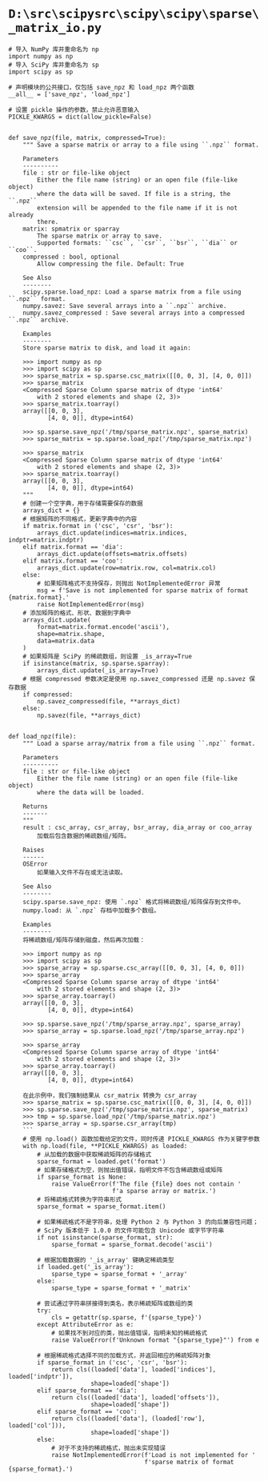 # `D:\src\scipysrc\scipy\scipy\sparse\_matrix_io.py`

```
# 导入 NumPy 库并重命名为 np
import numpy as np
# 导入 SciPy 库并重命名为 sp
import scipy as sp

# 声明模块的公共接口，仅包括 save_npz 和 load_npz 两个函数
__all__ = ['save_npz', 'load_npz']

# 设置 pickle 操作的参数，禁止允许恶意输入
PICKLE_KWARGS = dict(allow_pickle=False)


def save_npz(file, matrix, compressed=True):
    """ Save a sparse matrix or array to a file using ``.npz`` format.

    Parameters
    ----------
    file : str or file-like object
        Either the file name (string) or an open file (file-like object)
        where the data will be saved. If file is a string, the ``.npz``
        extension will be appended to the file name if it is not already
        there.
    matrix: spmatrix or sparray
        The sparse matrix or array to save.
        Supported formats: ``csc``, ``csr``, ``bsr``, ``dia`` or ``coo``.
    compressed : bool, optional
        Allow compressing the file. Default: True

    See Also
    --------
    scipy.sparse.load_npz: Load a sparse matrix from a file using ``.npz`` format.
    numpy.savez: Save several arrays into a ``.npz`` archive.
    numpy.savez_compressed : Save several arrays into a compressed ``.npz`` archive.

    Examples
    --------
    Store sparse matrix to disk, and load it again:

    >>> import numpy as np
    >>> import scipy as sp
    >>> sparse_matrix = sp.sparse.csc_matrix([[0, 0, 3], [4, 0, 0]])
    >>> sparse_matrix
    <Compressed Sparse Column sparse matrix of dtype 'int64'
        with 2 stored elements and shape (2, 3)>
    >>> sparse_matrix.toarray()
    array([[0, 0, 3],
           [4, 0, 0]], dtype=int64)

    >>> sp.sparse.save_npz('/tmp/sparse_matrix.npz', sparse_matrix)
    >>> sparse_matrix = sp.sparse.load_npz('/tmp/sparse_matrix.npz')

    >>> sparse_matrix
    <Compressed Sparse Column sparse matrix of dtype 'int64'
        with 2 stored elements and shape (2, 3)>
    >>> sparse_matrix.toarray()
    array([[0, 0, 3],
           [4, 0, 0]], dtype=int64)
    """
    # 创建一个空字典，用于存储需要保存的数据
    arrays_dict = {}
    # 根据矩阵的不同格式，更新字典中的内容
    if matrix.format in ('csc', 'csr', 'bsr'):
        arrays_dict.update(indices=matrix.indices, indptr=matrix.indptr)
    elif matrix.format == 'dia':
        arrays_dict.update(offsets=matrix.offsets)
    elif matrix.format == 'coo':
        arrays_dict.update(row=matrix.row, col=matrix.col)
    else:
        # 如果矩阵格式不支持保存，则抛出 NotImplementedError 异常
        msg = f'Save is not implemented for sparse matrix of format {matrix.format}.'
        raise NotImplementedError(msg)
    # 添加矩阵的格式、形状、数据到字典中
    arrays_dict.update(
        format=matrix.format.encode('ascii'),
        shape=matrix.shape,
        data=matrix.data
    )
    # 如果矩阵是 SciPy 的稀疏数组，则设置 _is_array=True
    if isinstance(matrix, sp.sparse.sparray):
        arrays_dict.update(_is_array=True)
    # 根据 compressed 参数决定是使用 np.savez_compressed 还是 np.savez 保存数据
    if compressed:
        np.savez_compressed(file, **arrays_dict)
    else:
        np.savez(file, **arrays_dict)


def load_npz(file):
    """ Load a sparse array/matrix from a file using ``.npz`` format.

    Parameters
    ----------
    file : str or file-like object
        Either the file name (string) or an open file (file-like object)
        where the data will be loaded.

    Returns
    -------
    """
    result : csc_array, csr_array, bsr_array, dia_array or coo_array
        加载后包含数据的稀疏数组/矩阵。

    Raises
    ------
    OSError
        如果输入文件不存在或无法读取。

    See Also
    --------
    scipy.sparse.save_npz: 使用 `.npz` 格式将稀疏数组/矩阵保存到文件中。
    numpy.load: 从 `.npz` 存档中加载多个数组。

    Examples
    --------
    将稀疏数组/矩阵存储到磁盘，然后再次加载：

    >>> import numpy as np
    >>> import scipy as sp
    >>> sparse_array = sp.sparse.csc_array([[0, 0, 3], [4, 0, 0]])
    >>> sparse_array
    <Compressed Sparse Column sparse array of dtype 'int64'
        with 2 stored elements and shape (2, 3)>
    >>> sparse_array.toarray()
    array([[0, 0, 3],
           [4, 0, 0]], dtype=int64)

    >>> sp.sparse.save_npz('/tmp/sparse_array.npz', sparse_array)
    >>> sparse_array = sp.sparse.load_npz('/tmp/sparse_array.npz')

    >>> sparse_array
    <Compressed Sparse Column sparse array of dtype 'int64'
        with 2 stored elements and shape (2, 3)>
    >>> sparse_array.toarray()
    array([[0, 0, 3],
           [4, 0, 0]], dtype=int64)

    在此示例中，我们强制结果从 csr_matrix 转换为 csr_array
    >>> sparse_matrix = sp.sparse.csc_matrix([[0, 0, 3], [4, 0, 0]])
    >>> sp.sparse.save_npz('/tmp/sparse_matrix.npz', sparse_matrix)
    >>> tmp = sp.sparse.load_npz('/tmp/sparse_matrix.npz')
    >>> sparse_array = sp.sparse.csr_array(tmp)
    ```
    # 使用 np.load() 函数加载给定的文件，同时传递 PICKLE_KWARGS 作为关键字参数
    with np.load(file, **PICKLE_KWARGS) as loaded:
        # 从加载的数据中获取稀疏矩阵的存储格式
        sparse_format = loaded.get('format')
        # 如果存储格式为空，则抛出值错误，指明文件不包含稀疏数组或矩阵
        if sparse_format is None:
            raise ValueError(f'The file {file} does not contain '
                             f'a sparse array or matrix.')
        # 将稀疏格式转换为字符串形式
        sparse_format = sparse_format.item()

        # 如果稀疏格式不是字符串，处理 Python 2 与 Python 3 的向后兼容性问题；
        # SciPy 版本低于 1.0.0 的文件可能包含 Unicode 或字节字符串
        if not isinstance(sparse_format, str):
            sparse_format = sparse_format.decode('ascii')

        # 根据加载数据的 '_is_array' 键确定稀疏类型
        if loaded.get('_is_array'):
            sparse_type = sparse_format + '_array'
        else:
            sparse_type = sparse_format + '_matrix'

        # 尝试通过字符串拼接得到类名，表示稀疏矩阵或数组的类
        try:
            cls = getattr(sp.sparse, f'{sparse_type}')
        except AttributeError as e:
            # 如果找不到对应的类，抛出值错误，指明未知的稀疏格式
            raise ValueError(f'Unknown format "{sparse_type}"') from e

        # 根据稀疏格式选择不同的加载方式，并返回相应的稀疏矩阵对象
        if sparse_format in ('csc', 'csr', 'bsr'):
            return cls((loaded['data'], loaded['indices'], loaded['indptr']),
                       shape=loaded['shape'])
        elif sparse_format == 'dia':
            return cls((loaded['data'], loaded['offsets']),
                       shape=loaded['shape'])
        elif sparse_format == 'coo':
            return cls((loaded['data'], (loaded['row'], loaded['col'])),
                       shape=loaded['shape'])
        else:
            # 对于不支持的稀疏格式，抛出未实现错误
            raise NotImplementedError(f'Load is not implemented for '
                                      f'sparse matrix of format {sparse_format}.')
```